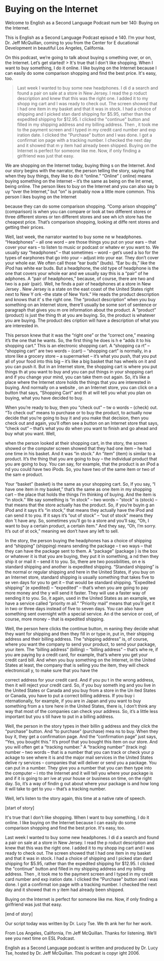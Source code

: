 # Buying on the Internet

Welcome to English as a Second Language Podcast num ber 140: Buying on the Internet.

This is English as a Second Language Podcast episod e 140. I’m your host, Dr. Jeff McQuillan, coming to you from the Center for E ducational Development in beautiful Los Angeles, California.

On this podcast, we’re going to talk about buying s omething over, or on, the Internet. Let’s get started! > It's true that I don't like shopping. When I want to buy something, I do it online. I like buying on the Internet because I can easily do  some comparison shopping and find the best price. It's easy, too.
> Last week I wanted to buy some new headphones. I di d a search and found a pair on sale at a store in New Jersey. I read the p roduct description and knew that this was the right one. I added it to my shopp ing cart and I was ready to check out. The screen showed that I had one item in  my basket and that it was in stock. I had a choice of shipping and I picked stan dard shipping for $5.95, rather than the expedited shipping for $12.95. I clicked the "continue" button and filled in my shipping address and my billing address. Then , it took me to the payment screen and I typed in my credit card number and exp iration date. I clicked the "Purchase" button and I was done. I got a confirmat ion page with a tracking number. I checked the next day and it showed that m y item had already been shipped.
> Buying on the Internet is perfect for someone like me. Now, if only finding a girlfriend was just that easy.

We are shopping on the Internet today, buying thing s on the Internet. And our story begins with the narrator, the person telling the story, saying that when they buy things, they like to do it “online.” “Online” ( online) means buying something on the Internet – it’s the same as being on the Int ernet, being online. The person likes to buy on the Internet and you can also say b uy “over the Internet,” but “on” is probably now a little more common. This person l ikes buying on the Internet

because they can do some comparison shopping. “Comp arison shopping” (comparison) is when you can compare or look at two  different stores or three different stores or ten different stores and see wh ich store has the cheapest price. That’s comparison shopping, looking at diffe rent stores and getting their prices.

Well, last week, the narrator wanted to buy some ne w headphones. “Headphones” – all one word – are those things you put on your ears – that cover your ears – to listen to music or podcast or whatev er you want to. We usually say “headphones” – that sometimes – word – get’s used a lso for the types of earphones that go into your – adjust into your ear.  They don’t cover your whole ear. We often call those “ear buds” (buds). “Ear bu ds,” like the iPod has white ear buds. But a headphone, the old type of headphone is  the one that covers your whole ear and we usually say this is a “pair” of he adphones. A “pair of headphones,” because, of course, there are two and two is a pair (pair). Well, he finds a pair of headphones at a store in New Jersey . New Jersey is a state on the east coast of the United States right next to New Y ork –the state of New York.” He reads the product description and knows that it’ s the right one. The “product description” when you buy something on an Internet store, there’ll usually be some sort of sentence or paragraph that gives you m ore information about the product. A “product” (product) is just the thing th at you are buying. So, the product is whatever you are buying. The product des cription will have a description of what you are interested in.

This person knew that it was the “right one” or the  “correct one,” meaning it’s the one that he wants. So, the first thing he does is h e “adds it to his shopping cart.” This is an electronic shopping cart. A “shopping ca rt” – “shopping cart” are two words – (cart) – “shopping cart” is normally, in a store like a grocery store – a supermarket – it’s what you push, that you put all of your food into this big – it’s like a big basket that has wheels on it and you can  push it. But in an Internet store, the shopping cart is where you put things th at you want to buy and you can put things in your shopping cart and if you change your mind, you can take them out again. So, it’s like a place where the Internet  store holds the things that you are interested in buying. And normally on a website , on an Internet store, you can click on a button that says, “Shopping Cart” and th at will tell you what you plan on buying, what you have decided to buy.

When you’re ready to buy, then you “check out” – tw o words – (check) out. “To check out” means to purchase or to buy the product,  to actually now decide that you’re going to buy it and you make that decision, then you check out and again, you’ll often see a button on an Internet store that  says, “check out” – that’s what you do when you want to finish and go ahead and buy  what you want. Well,

when the person looked at their shopping cart, in the story, the screen showed or the computer screen showed that they had one item –  he had one time in his basket. And it was “in stock.” An “item” (item) is similar to a product. It’s the thing that you are going to buy – the individual product that you are going to buy. You can say, for example, that the product is an iPod a nd you could have two iPods. So, you have two of the same item or two of the sam e product.

Your “basket” (basket) is the same as your shopping  cart. So, If you say, “I have one item in my basket,” that’s the same as one item  in my shopping cart – the place that holds the things I’m thinking of buying.  And the item is “in stock.” We say something is “in stock” – two words – “stock” is (stock) – that means that the store actually has the product. So, if you’re buyin g an iPod and it says it’s “in stock,” that means they actually have the iPod and can send it to you. If it says it’s “out of stock” – “out of stock” means they don ’t have any. So, sometimes you’ll go to a store and you’ll say, “Oh, I want to  buy a certain product, a certain item.” And they say, “Oh, I’m sorry. It’s out of st ock,” meaning we don’t have any left to sell.

In the story, the person buying the headphones has a choice of shipping and “shipping” (shipping) means sending the package – t wo ways – that they can have the package sent to them. A “package” (package ) is the box or whatever it is that you are buying, they put it in something, a nd then they ship it or mail it – send it to you. So, there are two possibilities, on e is standard shipping and another is expedited shipping. “Standard shipping” is the normal or regular shipping and here in the United States, if you buy on an Internet store, standard shipping is usually something that takes five to se ven days for you to get it – that would be standard shipping. “Expedited shipping” (e xpedited) – “expedited” – that’s when you are going to pay more money and the y will send it faster. They will use a faster way of sending it to you. So, it again, used in  the United States as an example, we have a service called “priority m ail.” “Priority mail” means that you’ll get it in two or three days instead of five to seven days. You can also have something sent overnight with a special service. An d the service or cost, of course, more money  – that is expedited shipping.

Well, the person here clicks the continue button, m eaning they decide what they want for shipping and then they fill in or type in,  put in, their shipping address and their billing address. The “shipping address” is, of course, where you want the company to send your product, to send your package,  your item. The “billing address” (billing) – “billing address” – that’s whe re, if you are paying by a credit card, for example, that’s where you get your credit  card bill. And when you buy something on the Internet, in the United States at least, the company that is selling you the item, they will check electronicall y, to make sure that you have the

correct address for your credit card. And if you pu t in the wrong address, then it will reject your credit card. So, if you buy someth ing and you live in the United States or Canada and you buy from a store in the Un ited States or Canada, you have to put a correct billing address. If you buy i nternationally, for example, if you are in Japan and you want to buy something from a s tore here in the United States, there is, I don’t think any way that most of the companies can check your address. So, it’s a little less important but you s till have to put in a billing address.

Well, the person in the story types in their billin g address and they click the “purchase” button. And “to purchase” (purchase) mea ns to buy. When they buy it, they get a confirmation page. And the “confirmation  page” just says, “Yes, you bought this.” It’s proof that you bought this item on our store. And you will often get a “tracking number.” A “tracking number” (track ing) number – two words – that is a number that you can track or check your p ackage to see where it is and the major mail services in the United States delive ry services – companies that will deliver or send you a package. You can put in a number. They give you a number that you can then type into the computer – i nto the Internet and it will tell you where your package is and if it is going to arr ive at your house or business on time, on the right day. So, it’s a way of findin g out about where your package is and how long it will take to get to you – that’s  a tracking number.

Well, let’s listen to the story again, this time at  a native rate of speech.

[start of story]

It's true that I don't like shopping. When I want to buy something, I do it online. I like buying on the Internet because I can easily do  some comparison shopping and find the best price. It's easy, too.

Last week I wanted to buy some new headphones. I di d a search and found a pair on sale at a store in New Jersey. I read the p roduct description and knew that this was the right one. I added it to my shopp ing cart and I was ready to check out. The screen showed that I had one item in  my basket and that it was in stock. I had a choice of shipping and I picked stan dard shipping for $5.95, rather than the expedited shipping for $12.95. I clicked the "continue" button and filled in my shipping address and my billing address. Then , it took me to the payment screen and I typed in my credit card number and exp iration date. I clicked the "Purchase" button and I was done. I got a confirmat ion page with a tracking number. I checked the next day and it showed that m y item had already been shipped.

Buying on the Internet is perfect for someone like me. Now, if only finding a girlfriend was just that easy.

[end of story]

Our script today was written by Dr. Lucy Tse. We th ank her for her work.

From Los Angeles, California, I’m Jeff McQuillan. Thanks for listening. We’ll see you next time on ESL Podcast.

English as a Second Language podcast is written and  produced by Dr. Lucy Tse, hosted by Dr. Jeff McQuillan. This podcast is copyr ight 2006.

